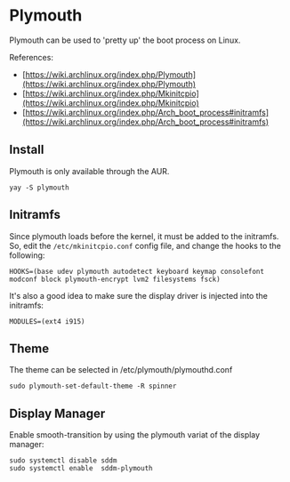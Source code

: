 # Plymouth

Plymouth can be used to 'pretty up' the boot process on Linux. 

References: 

* [https://wiki.archlinux.org/index.php/Plymouth](https://wiki.archlinux.org/index.php/Plymouth)
* [https://wiki.archlinux.org/index.php/Mkinitcpio](https://wiki.archlinux.org/index.php/Mkinitcpio)
* [https://wiki.archlinux.org/index.php/Arch_boot_process#initramfs](https://wiki.archlinux.org/index.php/Arch_boot_process#initramfs)


## Install

Plymouth is only available through the AUR. 

    yay -S plymouth 

## Initramfs

Since plymouth loads before the kernel, it must be added to the initramfs. So, edit the `/etc/mkinitcpio.conf` config file, and change the hooks to the following: 

    HOOKS=(base udev plymouth autodetect keyboard keymap consolefont modconf block plymouth-encrypt lvm2 filesystems fsck)

It's also a good idea to make sure the display driver is injected into the initramfs: 

    MODULES=(ext4 i915)


## Theme

The theme can be selected in /etc/plymouth/plymouthd.conf

    sudo plymouth-set-default-theme -R spinner

## Display Manager

Enable smooth-transition by using the plymouth variat of the display manager: 

    sudo systemctl disable sddm
    sudo systemctl enable  sddm-plymouth


